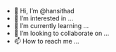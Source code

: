 - 👋 Hi, I’m @hansithad
- 👀 I’m interested in ...
- 🌱 I’m currently learning ...
- 💞️ I’m looking to collaborate on ...
- 📫 How to reach me ...

<!---
hansithad/hansithad is a ✨ special ✨ repository because its `README.md` (this file) appears on your GitHub profile.
You can click the Preview link to take a look at your changes.
--->
